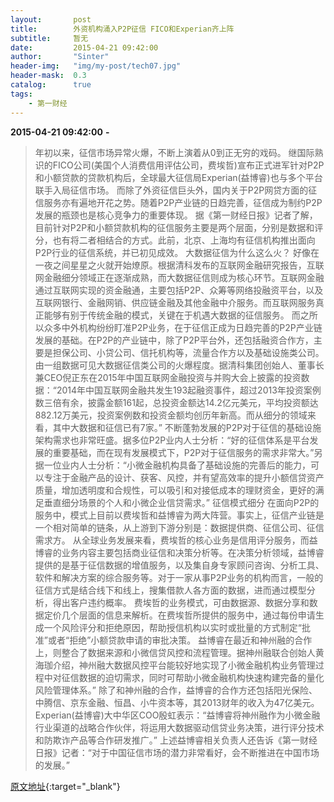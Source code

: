 ```yaml
---
layout:       post
title:        外资机构涌入P2P征信 FICO和Experian齐上阵
subtitle:     暂无
date:         2015-04-21 09:42:00
author:       "Sinter"
header-img:   "img/my-post/tech07.jpg"
header-mask:  0.3
catalog:      true
tags:
    - 第一财经
---
```


**2015-04-21 09:42:00**  **-**

> 年初以来，征信市场异常火爆，不断上演着从0到正无穷的戏码。
继国际熟识的FICO公司(美国个人消费信用评估公司，费埃哲)宣布正式进军针对P2P和小额贷款的贷款机构后，全球最大征信局Experian(益博睿)也与多个平台联手入局征信市场。
而除了外资征信巨头外，国内关于P2P网贷方面的征信服务亦有遍地开花之势。随着P2P产业链的日趋完善，征信成为制约P2P发展的瓶颈也是核心竞争力的重要体现。
据《第一财经日报》记者了解，目前针对P2P和小额贷款机构的征信服务主要是两个层面，分别是数据和评分，也有将二者相结合的方式。此前，北京、上海均有征信机构推出面向P2P行业的征信系统，并已初见成效。
大数据征信为什么这么火？
好像在一夜之间星星之火就开始燎原。根据清科发布的互联网金融研究报告，互联网金融细分领域正在逐渐成熟，而大数据征信则成为核心环节。互联网金融通过互联网实现的资金融通，主要包括P2P、众筹等网络投融资平台，以及互联网银行、金融网销、供应链金融及其他金融中介服务。而互联网服务真正能够有别于传统金融的模式，关键在于机遇大数据的征信服务。
而之所以众多中外机构纷纷盯准P2P业务，在于征信正成为日趋完善的P2P产业链发展的基础。在P2P的产业链中，除了P2P平台外，还包括融资合作方，主要是担保公司、小贷公司、信托机构等，流量合作方以及基础设施类公司。
由一组数据可见大数据征信类公司的火爆程度。据清科集团创始人、董事长兼CEO倪正东在2015年中国互联网金融投资与并购大会上披露的投资数据：“2014年中国互联网金融共发生193起融资事件，超过2013年投资案例数三倍有余，披露金额161起，总投资金额达14.2亿元美元，平均投资额达882.12万美元，投资案例数和投资金额均创历年新高。而从细分的领域来看，其中大数据和征信已有7家。”
不断蓬勃发展的P2P对于征信的基础设施架构需求也非常旺盛。据多位P2P业内人士分析：“好的征信体系是平台发展的重要基础，而在现有发展模式下，P2P对于征信服务的需求非常大。”另据一位业内人士分析：“小微金融机构具备了基础设施的完善后的能力，可以专注于金融产品的设计、获客、风控，并有望高效率的提升小额信贷资产质量，增加透明度和合规性，可以吸引和对接低成本的理财资金，更好的满足垂直细分场景的个人和小微企业信贷需求。”
征信模式细分
在面向P2P的服务中，模式上目前以费埃哲和益博睿为两大阵营。事实上，征信产业链是一个相对简单的链条，从上游到下游分别是：数据提供商、征信公司、征信需求方。
从全球业务发展来看，费埃哲的核心业务是信用评分服务，而益博睿的业务内容主要包括商业征信和决策分析等。在决策分析领域，益博睿提供的是基于征信数据的增值服务，以及集自身专家顾问咨询、分析工具、软件和解决方案的综合服务等。对于一家从事P2P业务的机构而言，一般的征信方式是结合线下和线上，搜集借款人各方面的数据，进而通过模型分析，得出客户违约概率。
费埃哲的业务模式，可由数据源、数据分享和数据定价几个层面的信息来解析。在费埃哲所提供的服务中，通过每份申请生成一个风险评分和拒绝原因，帮助授信机构以实时或批量的方式制定“批准”或者“拒绝”小额贷款申请的审批决策。
益博睿在最近和神州融的合作上，则整合了数据来源和小微信贷风控和流程管理。据神州融联合创始人黄海珈介绍，神州融大数据风控平台能较好地实现了小微金融机构业务管理过程中对征信数据的迫切需求，同时可帮助小微金融机构快速构建完备的量化风险管理体系。”
除了和神州融的合作，益博睿的合作方还包括阳光保险、中腾信、京东金融、恒昌、小牛资本等，其2013财年的收入为47亿美元。Experian(益博睿)大中华区COO殷虹表示：“益博睿将神州融作为小微金融行业渠道的战略合作伙伴，将运用大数据驱动信贷业务决策，进行评分技术和防欺诈产品等合作研发推广。”
上述益博睿相关负责人还告诉《第一财经日报》记者：“对于中国征信市场的潜力非常看好，会不断推进在中国市场的发展。”


[原文地址](http://www.yicai.com/news/4608629.html){:target="_blank"}


